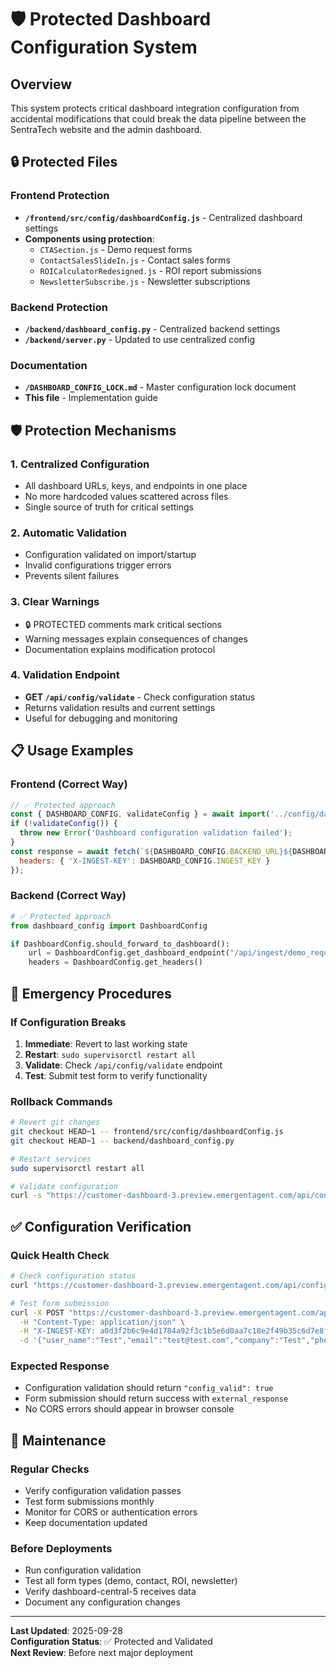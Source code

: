 # 🛡️ Protected Dashboard Configuration System

## Overview

This system protects critical dashboard integration configuration from accidental modifications that could break the data pipeline between the SentraTech website and the admin dashboard.

## 🔒 Protected Files

### Frontend Protection
- **`/frontend/src/config/dashboardConfig.js`** - Centralized dashboard settings
- **Components using protection**:
  - `CTASection.js` - Demo request forms
  - `ContactSalesSlideIn.js` - Contact sales forms  
  - `ROICalculatorRedesigned.js` - ROI report submissions
  - `NewsletterSubscribe.js` - Newsletter subscriptions

### Backend Protection
- **`/backend/dashboard_config.py`** - Centralized backend settings
- **`/backend/server.py`** - Updated to use centralized config

### Documentation
- **`/DASHBOARD_CONFIG_LOCK.md`** - Master configuration lock document
- **This file** - Implementation guide

## 🛡️ Protection Mechanisms

### 1. Centralized Configuration
- All dashboard URLs, keys, and endpoints in one place
- No more hardcoded values scattered across files
- Single source of truth for critical settings

### 2. Automatic Validation
- Configuration validated on import/startup
- Invalid configurations trigger errors
- Prevents silent failures

### 3. Clear Warnings
- 🔒 PROTECTED comments mark critical sections
- Warning messages explain consequences of changes
- Documentation explains modification protocol

### 4. Validation Endpoint
- **GET `/api/config/validate`** - Check configuration status
- Returns validation results and current settings
- Useful for debugging and monitoring

## 📋 Usage Examples

### Frontend (Correct Way)
```javascript
// ✅ Protected approach
const { DASHBOARD_CONFIG, validateConfig } = await import('../config/dashboardConfig.js');
if (!validateConfig()) {
  throw new Error('Dashboard configuration validation failed');
}
const response = await fetch(`${DASHBOARD_CONFIG.BACKEND_URL}${DASHBOARD_CONFIG.ENDPOINTS.DEMO_REQUESTS}`, {
  headers: { 'X-INGEST-KEY': DASHBOARD_CONFIG.INGEST_KEY }
});
```

### Backend (Correct Way)
```python
# ✅ Protected approach
from dashboard_config import DashboardConfig

if DashboardConfig.should_forward_to_dashboard():
    url = DashboardConfig.get_dashboard_endpoint("/api/ingest/demo_requests")
    headers = DashboardConfig.get_headers()
```

## 🚨 Emergency Procedures

### If Configuration Breaks
1. **Immediate**: Revert to last working state
2. **Restart**: `sudo supervisorctl restart all`
3. **Validate**: Check `/api/config/validate` endpoint
4. **Test**: Submit test form to verify functionality

### Rollback Commands
```bash
# Revert git changes
git checkout HEAD~1 -- frontend/src/config/dashboardConfig.js
git checkout HEAD~1 -- backend/dashboard_config.py

# Restart services
sudo supervisorctl restart all

# Validate configuration
curl -s "https://customer-dashboard-3.preview.emergentagent.com/api/config/validate" | jq .
```

## ✅ Configuration Verification

### Quick Health Check
```bash
# Check configuration status
curl "https://customer-dashboard-3.preview.emergentagent.com/api/config/validate"

# Test form submission
curl -X POST "https://customer-dashboard-3.preview.emergentagent.com/api/ingest/demo_requests" \
  -H "Content-Type: application/json" \
  -H "X-INGEST-KEY: a0d3f2b6c9e4d1784a92f3c1b5e6d0aa7c18e2f49b35c6d7e8f0a1b2c3d4e5f6" \
  -d '{"user_name":"Test","email":"test@test.com","company":"Test","phone":"123","message":"test"}'
```

### Expected Response
- Configuration validation should return `"config_valid": true`
- Form submission should return success with `external_response`
- No CORS errors should appear in browser console

## 🔧 Maintenance

### Regular Checks
- Verify configuration validation passes
- Test form submissions monthly
- Monitor for CORS or authentication errors
- Keep documentation updated

### Before Deployments
- Run configuration validation
- Test all form types (demo, contact, ROI, newsletter)
- Verify dashboard-central-5 receives data
- Document any configuration changes

---

**Last Updated**: 2025-09-28  
**Configuration Status**: ✅ Protected and Validated  
**Next Review**: Before next major deployment